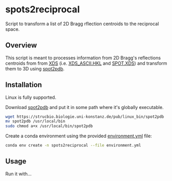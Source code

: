 # spots2reciprocal
Script to transform a list of 2D Bragg rflection centroids to the reciprocal space.

## Overview 

This script is meant to processes information from 2D Bragg's reflections centroids from from [XDS](https://xds.mr.mpg.de/html_doc/xds_files.html) (i.e. [XDS_ASCII.HKL](https://xds.mr.mpg.de/html_doc/xds_files.html#XDS_ASCII.HKL) and [SPOT.XDS](https://xds.mr.mpg.de/html_doc/xds_files.html#SPOT.XDS)) and transform them to 3D using [spot2pdb](https://strucbio.biologie.uni-konstanz.de/pub/linux_bin/spot2pdb).

## Installation

Linux is fully supported. 

Download [spot2pdb](https://strucbio.biologie.uni-konstanz.de/pub/linux_bin/spot2pdb) and put it in some path where it's globally executable.

```bash
wget https://strucbio.biologie.uni-konstanz.de/pub/linux_bin/spot2pdb
mv spot2pdb /usr/local/bin
sudo chmod a+x /usr/local/bin/spot2pdb
```

Create a conda environment using the provided [environment.yml](./environment.yml) file:

```bash
conda env create -n spots2reciprocal --file environment.yml
```

## Usage

Run it with...